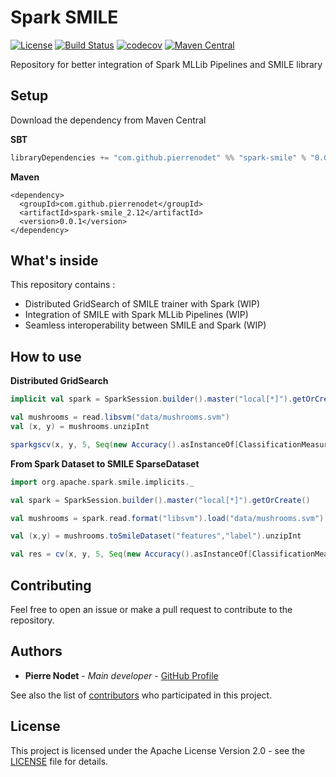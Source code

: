 # Spark SMILE
[![License](https://img.shields.io/badge/license-Apache--2.0-blue.svg)](https://github.com/pierrenodet/spark-smile/blob/master/LICENSE)
[![Build Status](https://travis-ci.com/pierrenodet/spark-smile.svg?branch=master)](https://travis-ci.com/pierrenodet/spark-smile)
[![codecov](https://codecov.io/gh/pierrenodet/spark-smile/branch/master/graph/badge.svg)](https://codecov.io/gh/pierrenodet/spark-smile)
[![Maven Central](https://img.shields.io/maven-central/v/com.github.pierrenodet/spark-smile_2.12.svg?label=maven-central&colorB=blue)](https://search.maven.org/search?q=g:%22com.github.pierrenodet%22%20AND%20a:%22spark-smile_2.12%22)

Repository for better integration of Spark MLLib Pipelines and SMILE
library

## Setup

Download the dependency from Maven Central

**SBT**

```scala
libraryDependencies += "com.github.pierrenodet" %% "spark-smile" % "0.0.1"
```

**Maven**

```maven-pom
<dependency>
  <groupId>com.github.pierrenodet</groupId>
  <artifactId>spark-smile_2.12</artifactId>
  <version>0.0.1</version>
</dependency>
```

## What's inside

This repository contains :

*  Distributed GridSearch of SMILE trainer with Spark (WIP)
*  Integration of SMILE with Spark MLLib Pipelines (WIP)
*  Seamless interoperability between SMILE and Spark (WIP)
 
## How to use

**Distributed GridSearch**

```scala
implicit val spark = SparkSession.builder().master("local[*]").getOrCreate()

val mushrooms = read.libsvm("data/mushrooms.svm")
val (x, y) = mushrooms.unzipInt

sparkgscv(x, y, 5, Seq(new Accuracy().asInstanceOf[ClassificationMeasure]): _*) { (x, y) => knn(x, y, 3) }
```

**From Spark Dataset to SMILE SparseDataset**

```scala
import org.apache.spark.smile.implicits._

val spark = SparkSession.builder().master("local[*]").getOrCreate()

val mushrooms = spark.read.format("libsvm").load("data/mushrooms.svm")

val (x,y) = mushrooms.toSmileDataset("features","label").unzipInt

val res = cv(x, y, 5, Seq(new Accuracy().asInstanceOf[ClassificationMeasure]): _*) { (x, y) => knn(x, y, 3) }
```
 

## Contributing

Feel free to open an issue or make a pull request to contribute to the repository.

## Authors

* **Pierre Nodet** - *Main developer* - [GitHub Profile](https://github.com/pierrenodet)

See also the list of
[contributors](https://github.com/pierrenodet/spark-smile/graphs/contributors)
who participated in this project.

## License

This project is licensed under the Apache License Version 2.0 - see the [LICENSE](LICENSE) file for details.
